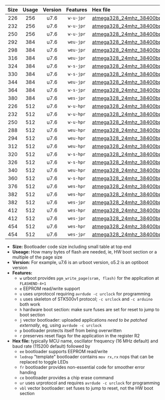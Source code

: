 |Size|Usage|Version|Features|Hex file|
|:-:|:-:|:-:|:-:|:--|
|226|256|u7.6|`w-u-jpr`|[atmega328_24mhz_38400bps_ur_vbl.hex](https://raw.githubusercontent.com/stefanrueger/urboot/main//atmega328_24mhz_38400bps_ur_vbl.hex)|
|232|256|u7.6|`w-u-jpr`|[atmega328_24mhz_38400bps_lednop_ur_vbl.hex](https://raw.githubusercontent.com/stefanrueger/urboot/main//atmega328_24mhz_38400bps_lednop_ur_vbl.hex)|
|250|256|u7.6|`w-u-jpr`|[atmega328_24mhz_38400bps_lednop_fr_ur_vbl.hex](https://raw.githubusercontent.com/stefanrueger/urboot/main//atmega328_24mhz_38400bps_lednop_fr_ur_vbl.hex)|
|292|384|u7.6|`weu-jpr`|[atmega328_24mhz_38400bps_ee_ur_vbl.hex](https://raw.githubusercontent.com/stefanrueger/urboot/main//atmega328_24mhz_38400bps_ee_ur_vbl.hex)|
|298|384|u7.6|`weu-jpr`|[atmega328_24mhz_38400bps_ee_lednop_ur_vbl.hex](https://raw.githubusercontent.com/stefanrueger/urboot/main//atmega328_24mhz_38400bps_ee_lednop_ur_vbl.hex)|
|316|384|u7.6|`weu-jpr`|[atmega328_24mhz_38400bps_ee_lednop_fr_ur_vbl.hex](https://raw.githubusercontent.com/stefanrueger/urboot/main//atmega328_24mhz_38400bps_ee_lednop_fr_ur_vbl.hex)|
|324|384|u7.6|`w-s-jpr`|[atmega328_24mhz_38400bps_vbl.hex](https://raw.githubusercontent.com/stefanrueger/urboot/main//atmega328_24mhz_38400bps_vbl.hex)|
|330|384|u7.6|`w-s-jpr`|[atmega328_24mhz_38400bps_lednop_vbl.hex](https://raw.githubusercontent.com/stefanrueger/urboot/main//atmega328_24mhz_38400bps_lednop_vbl.hex)|
|344|384|u7.6|`weu-jpr`|[atmega328_24mhz_38400bps_ee_lednop_fr_ce_ur_vbl.hex](https://raw.githubusercontent.com/stefanrueger/urboot/main//atmega328_24mhz_38400bps_ee_lednop_fr_ce_ur_vbl.hex)|
|364|384|u7.6|`w-s-jpr`|[atmega328_24mhz_38400bps_lednop_fr_vbl.hex](https://raw.githubusercontent.com/stefanrueger/urboot/main//atmega328_24mhz_38400bps_lednop_fr_vbl.hex)|
|380|384|u7.6|`wes-jpr`|[atmega328_24mhz_38400bps_ee_vbl.hex](https://raw.githubusercontent.com/stefanrueger/urboot/main//atmega328_24mhz_38400bps_ee_vbl.hex)|
|226|512|u7.6|`w-u-hpr`|[atmega328_24mhz_38400bps_ur.hex](https://raw.githubusercontent.com/stefanrueger/urboot/main//atmega328_24mhz_38400bps_ur.hex)|
|232|512|u7.6|`w-u-hpr`|[atmega328_24mhz_38400bps_lednop_ur.hex](https://raw.githubusercontent.com/stefanrueger/urboot/main//atmega328_24mhz_38400bps_lednop_ur.hex)|
|250|512|u7.6|`w-u-hpr`|[atmega328_24mhz_38400bps_lednop_fr_ur.hex](https://raw.githubusercontent.com/stefanrueger/urboot/main//atmega328_24mhz_38400bps_lednop_fr_ur.hex)|
|288|512|u7.6|`weu-hpr`|[atmega328_24mhz_38400bps_ee_ur.hex](https://raw.githubusercontent.com/stefanrueger/urboot/main//atmega328_24mhz_38400bps_ee_ur.hex)|
|294|512|u7.6|`weu-hpr`|[atmega328_24mhz_38400bps_ee_lednop_ur.hex](https://raw.githubusercontent.com/stefanrueger/urboot/main//atmega328_24mhz_38400bps_ee_lednop_ur.hex)|
|312|512|u7.6|`weu-hpr`|[atmega328_24mhz_38400bps_ee_lednop_fr_ur.hex](https://raw.githubusercontent.com/stefanrueger/urboot/main//atmega328_24mhz_38400bps_ee_lednop_fr_ur.hex)|
|320|512|u7.6|`w-s-hpr`|[atmega328_24mhz_38400bps.hex](https://raw.githubusercontent.com/stefanrueger/urboot/main//atmega328_24mhz_38400bps.hex)|
|326|512|u7.6|`w-s-hpr`|[atmega328_24mhz_38400bps_lednop.hex](https://raw.githubusercontent.com/stefanrueger/urboot/main//atmega328_24mhz_38400bps_lednop.hex)|
|340|512|u7.6|`weu-hpr`|[atmega328_24mhz_38400bps_ee_lednop_fr_ce_ur.hex](https://raw.githubusercontent.com/stefanrueger/urboot/main//atmega328_24mhz_38400bps_ee_lednop_fr_ce_ur.hex)|
|360|512|u7.6|`w-s-hpr`|[atmega328_24mhz_38400bps_lednop_fr.hex](https://raw.githubusercontent.com/stefanrueger/urboot/main//atmega328_24mhz_38400bps_lednop_fr.hex)|
|376|512|u7.6|`wes-hpr`|[atmega328_24mhz_38400bps_ee.hex](https://raw.githubusercontent.com/stefanrueger/urboot/main//atmega328_24mhz_38400bps_ee.hex)|
|382|512|u7.6|`wes-hpr`|[atmega328_24mhz_38400bps_ee_lednop.hex](https://raw.githubusercontent.com/stefanrueger/urboot/main//atmega328_24mhz_38400bps_ee_lednop.hex)|
|382|512|u7.6|`wes-jpr`|[atmega328_24mhz_38400bps_ee_lednop_vbl.hex](https://raw.githubusercontent.com/stefanrueger/urboot/main//atmega328_24mhz_38400bps_ee_lednop_vbl.hex)|
|412|512|u7.6|`wes-hpr`|[atmega328_24mhz_38400bps_ee_lednop_fr.hex](https://raw.githubusercontent.com/stefanrueger/urboot/main//atmega328_24mhz_38400bps_ee_lednop_fr.hex)|
|412|512|u7.6|`wes-jpr`|[atmega328_24mhz_38400bps_ee_lednop_fr_vbl.hex](https://raw.githubusercontent.com/stefanrueger/urboot/main//atmega328_24mhz_38400bps_ee_lednop_fr_vbl.hex)|
|454|512|u7.6|`wes-hpr`|[atmega328_24mhz_38400bps_ee_lednop_fr_ce.hex](https://raw.githubusercontent.com/stefanrueger/urboot/main//atmega328_24mhz_38400bps_ee_lednop_fr_ce.hex)|
|454|512|u7.6|`wes-jpr`|[atmega328_24mhz_38400bps_ee_lednop_fr_ce_vbl.hex](https://raw.githubusercontent.com/stefanrueger/urboot/main//atmega328_24mhz_38400bps_ee_lednop_fr_ce_vbl.hex)|

- **Size:** Bootloader code size including small table at top end
- **Useage:** How many bytes of flash are needed, ie, HW boot section or a multiple of the page size
- **Version:** For example, u7.6 is an urboot version, o5.2 is an optiboot version
- **Features:**
  + `w` urboot provides `pgm_write_page(sram, flash)` for the application at `FLASHEND-4+1`
  + `e` EEPROM read/write support
  + `u` uses urprotocol requiring `avrdude -c urclock` for programming
  + `s` uses skeleton of STK500v1 protocol; `-c urclock` and `-c arduino` both work
  + `h` hardware boot section: make sure fuses are set for reset to jump to boot section
  + `j` vector bootloader: uploaded applications *need to be patched externally*, eg, using `avrdude -c urclock`
  + `p` bootloader protects itself from being overwritten
  + `r` preserves reset flags for the application in the register R2
- **Hex file:** typically MCU name, oscillator frequency (16 MHz default) and baud rate (115200 default) followed by
  + `ee` bootloader supports EEPROM read/write
  + `lednop` "template" bootloader contains `mov rx,rx` nops that can be replaced to toggle LEDs
  + `fr` bootloader provides non-essential code for smoother error handing
  + `ce` bootloader provides a chip erase command
  + `ur` uses urprotocol and requires `avrdude -c urclock` for programming
  + `vbl` vector bootloader: set fuses to jump to reset, not the HW boot section
